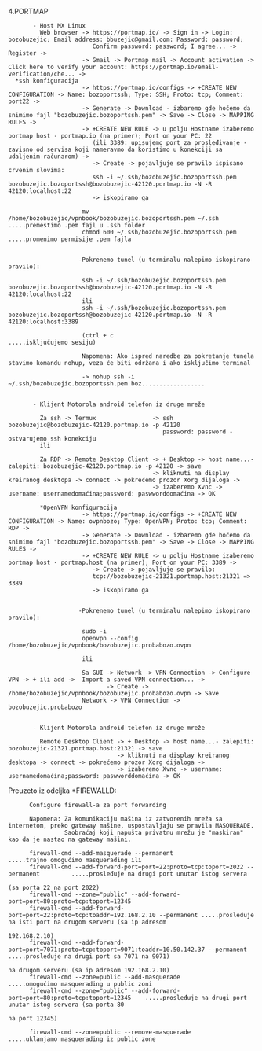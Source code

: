 4.PORTMAP 
             
           - Host MX Linux
             Web browser -> https://portmap.io/ -> Sign in -> Login: bozobuzejic; Email address: bbuzejic@gmail.com: Password: password; 
                            Confirm password: password; I agree... -> Register ->
                         -> Gmail -> Portmap mail -> Account activation -> Click here to verify your account: https://portmap.io/email-verification/che... ->
      *ssh konfiguracija 
                         -> https://portmap.io/configs -> +CREATE NEW CONFIGURATION -> Name: bozoportssh; Type: SSH; Proto: tcp; Comment: port22 ->
                         -> Generate -> Download - izbaremo gde hoćemo da snimimo fajl "bozobuzejic.bozoportssh.pem" -> Save -> Close -> MAPPING RULES -> 
                         -> +CREATE NEW RULE -> u polju Hostname izaberemo portmap host - portmap.io (na primer); Port on your PC: 22 
                            (ili 3389: upisujemo port za prosleđivanje - zavisno od servisa koji nameravmo da koristimo u konekciji sa udaljenim računarom) -> 
                            -> Create -> pojavljuje se pravilo ispisano crvenim slovima: 
                            ssh -i ~/.ssh/bozobuzejic.bozoportssh.pem bozobuzejic.bozoportssh@bozobuzejic-42120.portmap.io -N -R 42120:localhost:22
                            -> iskopiramo ga
                            
                         mv /home/bozobuzejic/vpnbook/bozobuzejic.bozoportssh.pem ~/.ssh                   .....premestimo .pem fajl u .ssh folder
                         chmod 600 ~/.ssh/bozobuzejic.bozoportssh.pem                                      .....promenimo permisije .pem fajla
                         
                         
                        -Pokrenemo tunel (u terminalu nalepimo iskopirano pravilo):
                         
                         ssh -i ~/.ssh/bozobuzejic.bozoportssh.pem bozobuzejic.bozoportssh@bozobuzejic-42120.portmap.io -N -R 42120:localhost:22
                         ili
                         ssh -i ~/.ssh/bozobuzejic.bozoportssh.pem bozobuzejic.bozoportssh@bozobuzejic-42120.portmap.io -N -R 42120:localhost:3389
                         
                         (ctrl + c                                                                        .....isključujemo sesiju)
                         
                         Napomena: Ako ispred naredbe za pokretanje tunela stavimo komandu nohup, veza će biti održana i ako isključimo terminal
                         
                         -> nohup ssh -i ~/.ssh/bozobuzejic.bozoportssh.pem boz..................
                         
                         
           - Klijent Motorola android telefon iz druge mreže
             
             Za ssh -> Termux                -> ssh bozobuzejic@bozobuzejic-42120.portmap.io -p 42120
                                                password: password - ostvarujemo ssh konekciju
             ili
                         
             Za RDP -> Remote Desktop Client -> + Desktop -> host name...- zalepiti: bozobuzejic-42120.portmap.io -p 42120 -> save 
                                             -> kliknuti na display kreiranog desktopa -> connect -> pokrećemo prozor Xorg dijaloga ->
                                             -> izaberemo Xvnc -> username: usernamedomaćina;password: paswworddomaćina -> OK    
                                             
             *OpenVPN konfiguracija 
                         -> https://portmap.io/configs -> +CREATE NEW CONFIGURATION -> Name: ovpnbozo; Type: OpenVPN; Proto: tcp; Comment: RDP ->
                         -> Generate -> Download - izbaremo gde hoćemo da snimimo fajl "bozobuzejic.bozoportssh.pem" -> Save -> Close -> MAPPING RULES -> 
                         -> +CREATE NEW RULE -> u polju Hostname izaberemo portmap host - portmap.host (na primer); Port on your PC: 3389 -> 
                            -> Create -> pojavljuje se pravilo:
                            tcp://bozobuzejic-21321.portmap.host:21321 => 3389
                            -> iskopiramo ga
                            
                            
                        -Pokrenemo tunel (u terminalu nalepimo iskopirano pravilo):
                         
                         sudo -i
                         openvpn --config /home/bozobuzejic/vpnbook/bozobuzejic.probabozo.ovpn
                         
                         ili 
                         
                         Sa GUI -> Network -> VPN Connection -> Configure VPN -> + ili add ->  Import a saved VPN connection... -> 
                                -> Create -> /home/bozobuzejic/vpnbook/bozobuzejic.probabozo.ovpn -> Save
                         Network -> VPN Connection -> bozobuzejic.probabozo
                         
                         
           - Klijent Motorola android telefon iz druge mreže
                         
             Remote Desktop Client -> + Desktop -> host name...- zalepiti: bozobuzejic-21321.portmap.host:21321 -> save 
                                   -> kliknuti na display kreiranog desktopa -> connect -> pokrećemo prozor Xorg dijaloga ->
                                   -> izaberemo Xvnc -> username: usernamedomaćina;password: paswworddomaćina -> OK    
            
                         
                       
  Preuzeto iz odeljka *FIREWALLD:
  
          Configure firewall-a za port forwarding 
     
          Napomena: Za komunikaciju mašina iz zatvorenih mreža sa internetom, preko gateway mašine, uspostavljaju se pravila MASQUERADE. 
                    Saobraćaj koji napušta privatnu mrežu je "maskiran" kao da je nastao na gateway mašini.
                    
          firewall-cmd --add-masquerade --permanent                                         .....trajno omogućimo masquerading ili
          firewall-cmd --add-forward-port=port=22:proto=tcp:toport=2022 --permanent         .....prosleđuje na drugi port unutar istog servera
                                                                                                 (sa porta 22 na port 2022)
          firewall-cmd --zone="public" --add-forward-port=port=80:proto=tcp:toport=12345
          firewall-cmd --add-forward-port=port=22:proto=tcp:toaddr=192.168.2.10 --permanent .....prosleđuje na isti port na drugom serveru (sa ip adresom 
                                                                                                 192.168.2.10)
          firewall-cmd --add-forward-port=port=7071:proto=tcp:toport=9071:toaddr=10.50.142.37 --permanent  .....prosleđuje na drugi port sa 7071 na 9071) 
                                                                                                                na drugom serveru (sa ip adresom 192.168.2.10)
          firewall-cmd --zone=public --add-masquerade                                       .....omogućimo masquerading u public zoni
          firewall-cmd --zone="public" --add-forward-port=port=80:proto=tcp:toport=12345    .....prosleđuje na drugi port unutar istog servera (sa porta 80 
                                                                                                 na port 12345)
          
          firewall-cmd --zone=public --remove-masquerade                                    .....uklanjamo masquerading iz public zone
          
          